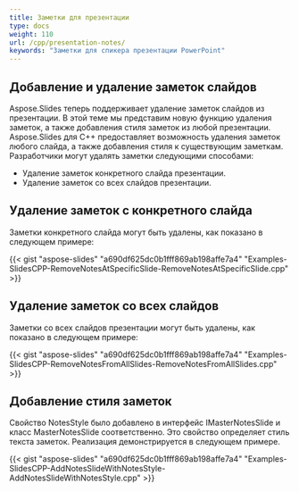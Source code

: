 ```yaml
---
title: Заметки для презентации
type: docs
weight: 110
url: /cpp/presentation-notes/
keywords: "Заметки для спикера презентации PowerPoint"
---
```


## **Добавление и удаление заметок слайдов**
Aspose.Slides теперь поддерживает удаление заметок слайдов из презентации. В этой теме мы представим новую функцию удаления заметок, а также добавления стиля заметок из любой презентации. Aspose.Slides для C++ предоставляет возможность удаления заметок любого слайда, а также добавления стиля к существующим заметкам. Разработчики могут удалять заметки следующими способами:

- Удаление заметок конкретного слайда презентации.
- Удаление заметок со всех слайдов презентации.

## **Удаление заметок с конкретного слайда**
Заметки конкретного слайда могут быть удалены, как показано в следующем примере:

{{< gist "aspose-slides" "a690df625dc0b1fff869ab198affe7a4" "Examples-SlidesCPP-RemoveNotesAtSpecificSlide-RemoveNotesAtSpecificSlide.cpp" >}}
## **Удаление заметок со всех слайдов**
Заметки со всех слайдов презентации могут быть удалены, как показано в следующем примере:

{{< gist "aspose-slides" "a690df625dc0b1fff869ab198affe7a4" "Examples-SlidesCPP-RemoveNotesFromAllSlides-RemoveNotesFromAllSlides.cpp" >}}
## **Добавление стиля заметок**
Свойство NotesStyle было добавлено в интерфейс IMasterNotesSlide и класс MasterNotesSlide соответственно. Это свойство определяет стиль текста заметок. Реализация демонстрируется в следующем примере.

{{< gist "aspose-slides" "a690df625dc0b1fff869ab198affe7a4" "Examples-SlidesCPP-AddNotesSlideWithNotesStyle-AddNotesSlideWithNotesStyle.cpp" >}}